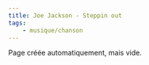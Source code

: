 ```yaml
---
title: Joe Jackson - Steppin out
tags:
    - musique/chanson
---
```


Page créée automatiquement, mais vide.

